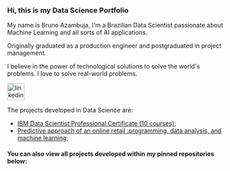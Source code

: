 ### Hi, this is my Data Science Portfolio
My name is Bruno Azambuja, I'm a Brazilian Data Scientist passionate about Machine Learning and all sorts of AI applications.

Originally graduated as a production engineer and postgraduated in project management.

I believe in the power of technological solutions to solve the world's problems. I love to solve real-world problems.


[<img src='https://cdn.jsdelivr.net/npm/simple-icons@3.0.1/icons/linkedin.svg' alt='linkedin' height='40'>](https://www.linkedin.com/in/brunoazambuja/) 

The projects developed in Data Science are:

- [IBM Data Scientist Professional Certificate (10 courses)](https://github.com/BrunoAzambuja/IBM-Data-Science-Professional-Certificate);
- [Predictive approach of an online retail :programming, data analysis, and machine learning](https://github.com/BrunoAzambuja/Predict-house-price-using-regression);
#### You can also view all projects developed within my pinned repositories below:
